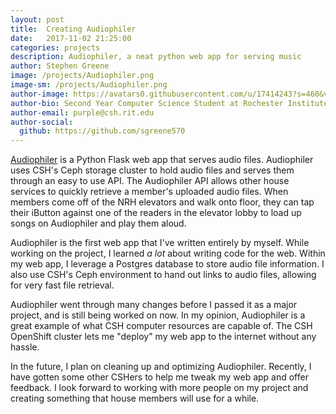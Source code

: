 ```yaml
---
layout: post
title:  Creating Audiophiler
date:   2017-11-02 21:25:00
categories: projects
description: Audiophiler, a neat python web app for serving music
author: Stephen Greene
image: /projects/Audiophiler.png
image-sm: /projects/Audiophiler.png
author-image: https://avatars0.githubusercontent.com/u/17414243?s=460&v=4
author-bio: Second Year Computer Science Student at Rochester Institute of Technology and a System Administrator for CSH as well as KGCOE
author-email: purple@csh.rit.edu
author-social:
  github: https://github.com/sgreene570
---
```

[Audiophiler](https://github.com/sgreene570/audiophiler) is a Python Flask web app that serves audio files.
Audiophiler uses CSH's Ceph storage cluster to hold audio files and serves them through an easy to use API.
The Audiophiler API allows other house services to quickly retrieve a member's uploaded audio files.
When members come off of the NRH elevators and walk onto floor, they can tap their iButton against one of the
readers in the elevator lobby to load up songs on Audiophiler and play them aloud.

Audiophiler is the first web app that I've written entirely by myself.  While working on the project, I learned _a lot_ about
writing code for the web.  Within my web app, I leverage a Postgres database to store audio file information.  I also use
CSH's Ceph environment to hand out links to audio files, allowing for very fast file retrieval.  

Audiophiler went through many changes before I passed it as a major project, and is still being worked on now.  In my opinion, Audiophiler is a great example of what CSH computer resources are capable of.  The CSH OpenShift cluster lets me "deploy" my web app to the internet without any hassle.

In the future, I plan on cleaning up and optimizing Audiophiler. Recently, I have gotten some other CSHers to help me tweak my web app and offer feedback.
I look forward to working with more people on my project and creating something that house members will use for a while.
